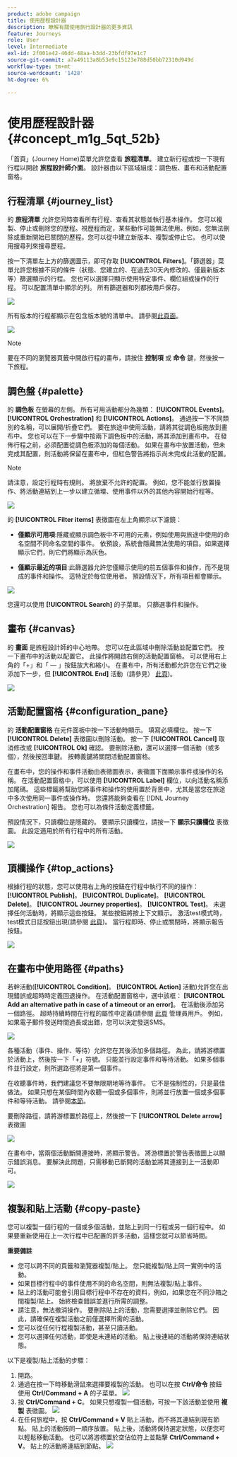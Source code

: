 ```yaml
---
product: adobe campaign
title: 使用歷程設計器
description: 瞭解有關使用旅行設計器的更多資訊
feature: Journeys
role: User
level: Intermediate
exl-id: 2f001e42-46dd-48aa-b3dd-23bfdf97e1c7
source-git-commit: a7a49113a8b53e9c15123e788d50bb72310d949d
workflow-type: tm+mt
source-wordcount: '1428'
ht-degree: 6%

---
```


# 使用歷程設計器 {#concept_m1g_5qt_52b}

「首頁」(Journey Home)菜單允許您查看 **旅程清單**。 建立新行程或按一下現有行程以開啟 **旅程設計師介面**。 設計器由以下區域組成：調色板、畫布和活動配置窗格。

## 行程清單 {#journey_list}

的 **旅程清單** 允許您同時查看所有行程、查看其狀態並執行基本操作。 您可以複製、停止或刪除您的歷程。視歷程而定，某些動作可能無法使用。例如，您無法刪除或重新開始已關閉的歷程。您可以從中建立新版本、複製或停止它。 也可以使用搜尋列來搜尋歷程。

按一下清單左上方的篩選圖示，即可存取 **[!UICONTROL Filters]**。「篩選器」菜單允許您根據不同的條件（狀態、您建立的、在過去30天內修改的、僅最新版本等）篩選顯示的行程。 您也可以選擇只顯示使用特定事件、欄位組或操作的行程。 可以配置清單中顯示的列。 所有篩選器和列都按用戶保存。

![](../assets/journey74.png)

所有版本的行程都顯示在包含版本號的清單中。 請參閱[此頁面](../building-journeys/journey-versions.md)。

![](../assets/journey37.png)

>[!NOTE]
>
>要在不同的瀏覽器頁籤中開啟行程的畫布，請按住 **控制項** 或 **命令** 鍵，然後按一下旅程。

## 調色盤 {#palette}

的 **調色板** 在螢幕的左側。 所有可用活動都分為幾類： **[!UICONTROL Events]**。 **[!UICONTROL Orchestration]** 和 **[!UICONTROL Actions]**。 通過按一下不同類別的名稱，可以展開/折疊它們。 要在旅途中使用活動，請將其從調色板拖放到畫布中。 您也可以在下一步驟中按兩下調色板中的活動，將其添加到畫布中。 在發佈行程之前，必須配置從調色板添加的每個活動。 如果在畫布中放置活動，但未完成其配置，則活動將保留在畫布中，但紅色警告將指示尚未完成此活動的配置。

>[!NOTE]
>
>請注意，設定行程時有規則。 將放棄不允許的配置。 例如，您不能並行放置操作、將活動連結到上一步以建立循環、使用事件以外的其他內容開始行程等。

![](../assets/journey38.png)

的 **[!UICONTROL Filter items]** 表徵圖在左上角顯示以下濾鏡：

* **僅顯示可用項**:隱藏或顯示調色板中不可用的元素，例如使用與旅途中使用的命名空間不同命名空間的事件。 依預設，系統會隱藏無法使用的項目。如果選擇顯示它們，則它們將顯示為灰色。

* **僅顯示最近的項目**:此篩選器允許您僅顯示使用的前五個事件和操作，而不是現成的事件和操作。 這特定於每位使用者。 預設情況下，所有項目都會顯示。 

![](../assets/palette-filter.png)

您還可以使用 **[!UICONTROL Search]** 的子菜單。 只篩選事件和操作。

## 畫布 {#canvas}

的 **畫面** 是旅程設計師的中心地帶。 您可以在此區域中刪除活動並配置它們。 按一下畫布中的活動以配置它。 此操作將開啟右側的活動配置窗格。 可以使用右上角的「+」和「 — 」按鈕放大和縮小。 在畫布中，所有活動都允許您在它們之後添加下一步，但 **[!UICONTROL End]** 活動（請參見） [此頁](../building-journeys/end-activity.md))。

![](../assets/journey39.png)

## 活動配置窗格 {#configuration_pane}

的 **活動配置窗格** 在元件面板中按一下活動時顯示。 填寫必填欄位。 按一下 **[!UICONTROL Delete]** 表徵圖以刪除活動。 按一下 **[!UICONTROL Cancel]** 取消修改或 **[!UICONTROL Ok]** 確認。 要刪除活動，還可以選擇一個活動（或多個），然後按回車鍵。 按轉義鍵將關閉活動配置窗格。

在畫布中，您的操作和事件活動由表徵圖表示，表徵圖下面顯示事件或操作的名稱。 在活動配置窗格中，可以使用 **[!UICONTROL Label]** 欄位，以向活動名稱添加尾碼。 這些標籤將幫助您將事件和操作的使用置於背景中，尤其是當您在旅途中多次使用同一事件或操作時。 您還將能夠查看在 [!DNL Journey Orchestration] 報告。 您也可以為條件活動定義標籤。

預設情況下，只讀欄位是隱藏的。 要顯示只讀欄位，請按一下 **顯示只讀欄位** 表徵圖。 此設定適用於所有行程中的所有活動。

![](../assets/journey59bis.png)

## 頂欄操作 {#top_actions}

根據行程的狀態，您可以使用右上角的按鈕在行程中執行不同的操作： **[!UICONTROL Publish]**。 **[!UICONTROL Duplicate]**。 **[!UICONTROL Delete]**。 **[!UICONTROL Journey properties]**。 **[!UICONTROL Test]**。 未選擇任何活動時，將顯示這些按鈕。 某些按鈕將按上下文顯示。 激活test模式時，test模式日誌按鈕出現(請參閱 [此頁](../building-journeys/testing-the-journey.md))。 當行程即時、停止或關閉時，將顯示報告按鈕。

![](../assets/journey41.png)

## 在畫布中使用路徑 {#paths}

若幹活動(**[!UICONTROL Condition]**。 **[!UICONTROL Action]** 活動)允許您在出現錯誤或超時時定義回退操作。 在活動配置窗格中，選中該框： **[!UICONTROL Add an alternative path in case of a timeout or an error]**。 在活動後添加另一個路徑。 超時持續時間在行程的屬性中定義(請參閱 [此頁](../building-journeys/changing-properties.md) 管理員用戶。 例如，如果電子郵件發送時間過長或出錯，您可以決定發送SMS。

![](../assets/journey42.png)

各種活動（事件、操作、等待）允許您在其後添加多個路徑。 為此，請將游標置於活動上，然後按一下「+」符號。 只能並行設定事件和等待活動。 如果多個事件並行設定，則所選路徑將是第一個事件。

在收聽事件時，我們建議您不要無限期地等待事件。 它不是強制性的，只是最佳做法。 如果只想在某個時間內收聽一個或多個事件，則將並行放置一個或多個事件和等待活動。 請參閱[本節](../building-journeys/event-activities.md#section_vxv_h25_pgb)。

要刪除路徑，請將游標置於路徑上，然後按一下 **[!UICONTROL Delete arrow]** 表徵圖

![](../assets/journey42ter.png)

在畫布中，當兩個活動斷開連接時，將顯示警告。 將游標置於警告表徵圖上以顯示錯誤消息。 要解決此問題，只需移動已斷開的活動並將其連接到上一活動即可。

![](../assets/canvas-disconnected.png)

## 複製和貼上活動 {#copy-paste}

您可以複製一個行程的一個或多個活動，並貼上到同一行程或另一個行程中。 如果要重新使用在上一次行程中已配置的許多活動，這樣您就可以節省時間。

**重要備註**

* 您可以跨不同的頁籤和瀏覽器複製/貼上。 您只能複製/貼上同一實例中的活動。
* 如果目標行程中的事件使用不同的命名空間，則無法複製/貼上事件。
* 貼上的活動可能會引用目標行程中不存在的資料，例如，如果您在不同沙箱之間複製/貼上。 始終檢查錯誤並進行所需的調整。
* 請注意，無法撤消操作。 要刪除貼上的活動，您需要選擇並刪除它們。 因此，請確保在複製活動之前僅選擇所需的活動。
* 您可以從任何行程複製活動，甚至只讀活動。
* 您可以選擇任何活動，即使是未連結的活動。 貼上後連結的活動將保持連結狀態。

以下是複製/貼上活動的步驟：

1. 開路。
1. 通過在按一下時移動滑鼠來選擇要複製的活動。 也可以在按 **Ctrl/命令** 按鈕 使用 **Ctrl/Command + A** 的子菜單。
   ![](../assets/copy-paste1.png)
1. 按 **Ctrl/Command + C**。
如果只想複製一個活動，可按一下該活動並使用 **複製** 表徵圖。
   ![](../assets/copy-paste2.png)
1. 在任何旅程中，按 **Ctrl/Command + V** 貼上活動，而不將其連結到現有節點。 貼上的活動按同一順序放置。 貼上後，活動將保持選定狀態，以便您可以輕鬆移動活動。 也可以將游標置於空佔位符上並點擊 **Ctrl/Command + V**。 貼上的活動將連結到節點。
   ![](../assets/copy-paste3.png)
